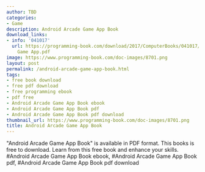 ```yaml
---
author: TBD
categories:
- Game
description: Android Arcade Game App Book
download_links:
- info: '041017'
  url: https://programming-book.com/download/2017/ComputerBooks/041017/Android Arcade
    Game App.pdf
image: https://www.programming-book.com/doc-images/8701.png
layout: post
permalink: /android-arcade-game-app-book.html
tags:
- free book download
- free pdf download
- free programming ebook
- pdf free
- Android Arcade Game App Book ebook
- Android Arcade Game App Book pdf
- Android Arcade Game App Book pdf download
thumbnail_url: https://www.programming-book.com/doc-images/8701.png
title: Android Arcade Game App Book
---
```


 
<div class="item-desc text-justify">
  "Android Arcade Game App Book" is available in PDF format. This books is free to download. Learn from this free book and enhance your skills.
  <br>
  #Android Arcade Game App Book ebook, #Android Arcade Game App Book pdf, #Android Arcade Game App Book pdf download
</div>